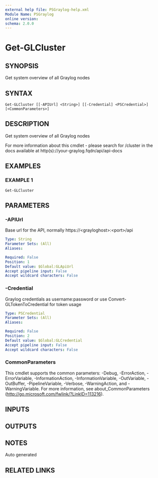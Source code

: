 ```yaml
---
external help file: PSGraylog-help.xml
Module Name: PSGraylog
online version:
schema: 2.0.0
---
```


# Get-GLCluster

## SYNOPSIS
Get system overview of all Graylog nodes

## SYNTAX

```
Get-GLCluster [[-APIUrl] <String>] [[-Credential] <PSCredential>] [<CommonParameters>]
```

## DESCRIPTION
Get system overview of all Graylog nodes


For more information about this cmdlet - please search for /cluster in the docs available at http(s)://your-graylog.fqdn/api/api-docs

## EXAMPLES

### EXAMPLE 1
```
Get-GLCluster
```

## PARAMETERS

### -APIUrl
Base url for the API, normally https://\<grayloghost\>:\<port\>/api

```yaml
Type: String
Parameter Sets: (All)
Aliases:

Required: False
Position: 1
Default value: $Global:GLApiUrl
Accept pipeline input: False
Accept wildcard characters: False
```

### -Credential
Graylog credentials as username:password or use Convert-GLTokenToCredential for token usage

```yaml
Type: PSCredential
Parameter Sets: (All)
Aliases:

Required: False
Position: 2
Default value: $Global:GLCredential
Accept pipeline input: False
Accept wildcard characters: False
```

### CommonParameters
This cmdlet supports the common parameters: -Debug, -ErrorAction, -ErrorVariable, -InformationAction, -InformationVariable, -OutVariable, -OutBuffer, -PipelineVariable, -Verbose, -WarningAction, and -WarningVariable. For more information, see about_CommonParameters (http://go.microsoft.com/fwlink/?LinkID=113216).

## INPUTS

## OUTPUTS

## NOTES
Auto generated

## RELATED LINKS
